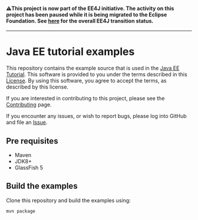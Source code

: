 #### :warning:This project is now part of the EE4J initiative. The activity on this project has been paused while it is being migrated to the Eclipse Foundation. See [here](https://www.eclipse.org/ee4j/status.php) for the overall EE4J transition status.
 
---
# Java EE tutorial examples

This repository contains the example source that is used in the
[Java EE Tutorial](https://javaee.github.io/tutorial).
This software is provided to you under the terms described in
this [License](LICENSE.txt). By using this software, you agree to accept
the terms, as described by this license.

If you are interested in contributing to this project, please see the
[Contributing](CONTRIBUTING.md) page.

If you encounter any issues, or wish to report bugs, please log into
GitHub and file an
[Issue](https://github.com/javaee/tutorial-examples/issues).

## Pre requisites

- Maven
- JDK8+
- GlassFish 5

## Build the examples

Clone this repository and build the examples using:

```
mvn package
```

